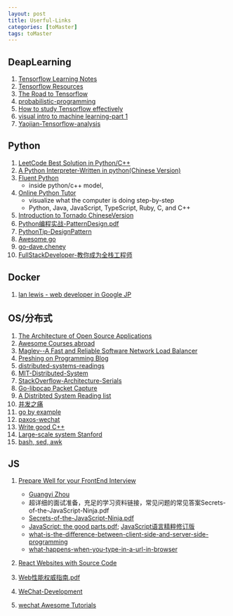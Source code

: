 ```yaml
---
layout: post
title: Userful-Links
categories: [toMaster]
tags: toMaster
---
```


## DeapLearning
1. [Tensorflow Learning Notes](http://www.jeyzhang.com/tensorflow-learning-notes.html)
2. [Tensorflow Resources](https://hackerlists.com/tensorflow-resources/)
3. [The Road to Tensorflow](https://smist08.wordpress.com/2016/08/23/the-road-to-tensorflow-part-1-linux/)
4. [probabilistic-programming](http://javaagile.blogspot.kr/2016/09/probabilistic-programming-part-1.html)
5. [How to study Tensorflow effectively](https://www.zhihu.com/people/peng-jing-tian)
6. [visual intro to machine learning-part 1](http://www.r2d3.us/visual-intro-to-machine-learning-part-1/?url_type=39&object_type=webpage&pos=1)
7. [Yaojian-Tensorflow-analysis](http://www.cnblogs.com/yao62995/p/5773578.html)

## Python
1. [LeetCode Best Solution in Python/C++](https://github.com/kamyu104/LeetCode)
2. [A Python Interpreter-Written in python(Chinese Version)](http://aosabook.org/en/500L/a-python-interpreter-written-in-python.html)
3. [Fluent Python](../Fluent-Python-official.pdf)
	+ inside python/c++ model,
4. [Online Python Tutor](http://www.pythontutor.com/)
	+ visualize what the computer is doing step-by-step
	+ Python, Java, JavaScript, TypeScript, Ruby, C, and C++
5. [Introduction to Tornado ChineseVersion](http://demo.pythoner.com/itt2zh/)
6. [Python编程实战-PatternDesign.pdf](../Python编程实战-PatternDesign.pdf)
7. [PythonTip-DesignPattern](http://www.jianshu.com/p/4f4795f2c9b9#)
8. [Awesome go](https://github.com/avelino/awesome-go/blob/master/README.md?from=groupmessage&isappinstalled=0#command-line)
9. [go-dave.cheney](http://dave.cheney.net/resources-for-new-go-programmers)
9. [FullStackDeveloper-教你成为全栈工程师](../FullStackDeveloper.pdf)

## Docker
1. [lan lewis - web developer in Google JP](https://www.ianlewis.org/en)

## OS/分布式
1. [The Architecture of Open Source Applications](http://aosabook.org/en/index.html)
2. [Awesome Courses abroad](https://github.com/prakhar1989/awesome-courses)
3. [Maglev--A Fast and Reliable Software Network Load Balancer](../Maglev--A-Fast-and-Reliable-Software-Network-Load-Balancer.pdf)
4. [Preshing on Programming Blog](http://preshing.com/)
5. [distributed-systems-readings](http://henryr.github.io/distributed-systems-readings/)
6. [MIT-Distributed-System](http://nil.csail.mit.edu/6.824/2015/schedule.html)
7. [StackOverflow-Architecture-Serials](http://nickcraver.com/blog/2016/02/03/stack-overflow-a-technical-deconstruction/)
8. [Go-libpcap Packet Capture](http://www.devdungeon.com/content/packet-capture-injection-and-analysis-gopacket#gopacket#)
9. [A Distribted System Reading list](https://dancres.github.io/Pages/?url_type=39&object_type=webpage&pos=1)
10. [并发之痛](http://weibo.com/ttarticle/p/show?id=2309403948698710187414)
11. [go by example](https://gobyexample.com/?url_type=39&object_type=webpage&pos=1)
12. [paxos-wechat](http://mp.weixin.qq.com/s?__biz=MzI4NDMyNTU2Mw==&mid=2247483695&idx=1&sn=91ea422913fc62579e020e941d1d059e#rd)
13. [Write good C++](https://github.com/isocpp/CppCoreGuidelines)
14. [Large-scale system Stanford](https://cs.stanford.edu/~matei/courses/2015/6.S897/?from=timeline&isappinstalled=0)
15. [bash, sed, awk](http://www.grymoire.com/Unix/)

## JS
1. [Prepare Well for your FrontEnd Interview](http://www.1point3acres.com/bbs/thread-104335-1-1.html)
	+ [Guangyi Zhou](https://cn.linkedin.com/in/guangyizhou)
	+ 超详细的面试准备，充足的学习资料链接，常见问题的常见答案Secrets-of-the-JavaScript-Ninja.pdf
	+ [Secrets-of-the-JavaScript-Ninja.pdf](../Secrets-of-the-JavaScript-Ninja.pdf)
	+ [JavaScript: the good parts.pdf](../javascript_the_good_parts-en.pdf); [JavaScript语言精粹修订版](../JavaScript-the-good-parts-cn.pdf)
	+ [what-is-the-difference-between-client-side-and-server-side-programming](https://stackoverflow.com/questions/13840429/what-is-the-difference-between-client-side-and-server-side-programming)
	+ [what-happens-when-you-type-in-a-url-in-browser](https://stackoverflow.com/questions/2092527/what-happens-when-you-type-in-a-url-in-browser)
	
2. [React Websites with Source Code](https://react.rocks/tag/FullStack)
3. [Web性能权威指南.pdf](../Web性能权威指南.pdf)
4. [WeChat-Development](https://mp.weixin.qq.com/debug/wxadoc/dev/?t=1474644090069)
5. [wechat Awesome Tutorials](https://github.com/Aufree/awesome-wechat-weapp)